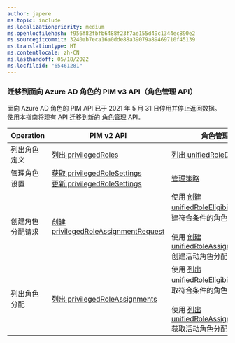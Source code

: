 ```yaml
---
author: japere
ms.topic: include
ms.localizationpriority: medium
ms.openlocfilehash: f956f82fbfb6488f23f7ae155d49c1344ec890e2
ms.sourcegitcommit: 3240ab7eca16a0dde88a39079a89469710f45139
ms.translationtype: HT
ms.contentlocale: zh-CN
ms.lasthandoff: 05/18/2022
ms.locfileid: "65461281"
---
```

<!-- markdownlint-disable MD041-->

### <a name="migrate-to-pim-v3-api-for-azure-ad-roles-role-management-apis"></a>迁移到面向 Azure AD 角色的 PIM v3 API（角色管理 API）

面向 Azure AD 角色的 PIM API 已于 2021 年 5 月 31 日停用并停止返回数据。 使用本指南将现有 API 迁移到新的 [角色管理](/graph/api/resources/privilegedidentitymanagementv3-overview.md?view=graph-rest-beta&preserve-view=true) API。

| Operation | PIM v2 API | 角色管理 API（PIM v3） |
| --------- | ------------ | -------------- |
| 列出角色定义 | [列出 privilegedRoles](/graph/api/privilegedrole-list) | [列出 unifiedRoleDefinitions](/graph/api/rbacapplication-list-roledefinitions) |
| 管理角色设置 | [获取 privilegedRoleSettings](/graph/api/privilegedrolesettings-get)<br/>[更新 privilegedRoleSettings](/graph/api/privilegedrolesettings-update) | [管理策略](/graph/api/policyroot-list-rolemanagementpolicies)
| 创建角色分配请求 | [创建 privilegedRoleAssignmentRequest](/graph/api/privilegedroleassignmentrequest-post) | 使用 [创建 unifiedRoleEligibilityScheduleRequest](/graph/api/rbacapplication-post-roleeligibilityschedulerequests) 创建符合条件的角色分配<br/><br/>使用 [创建 unifiedRoleAssignmentScheduleRequest](/graph/api/rbacapplication-post-roleassignmentschedulerequests) 创建活动角色分配 |
| 列出角色分配 | [列出 privilegedRoleAssignments](/graph/api/privilegedroleassignment-list) | 使用 [列出 unifiedRoleEligibilityScheduleInstances](/graph/api/rbacapplication-list-roleeligibilityscheduleinstances) 获取符合条件的角色分配<br/><br/>使用 [列出 unifiedRoleAssignmentScheduleInstances](/graph/api/rbacapplication-list-roleassignmentscheduleinstances) 获取活动角色分配 |